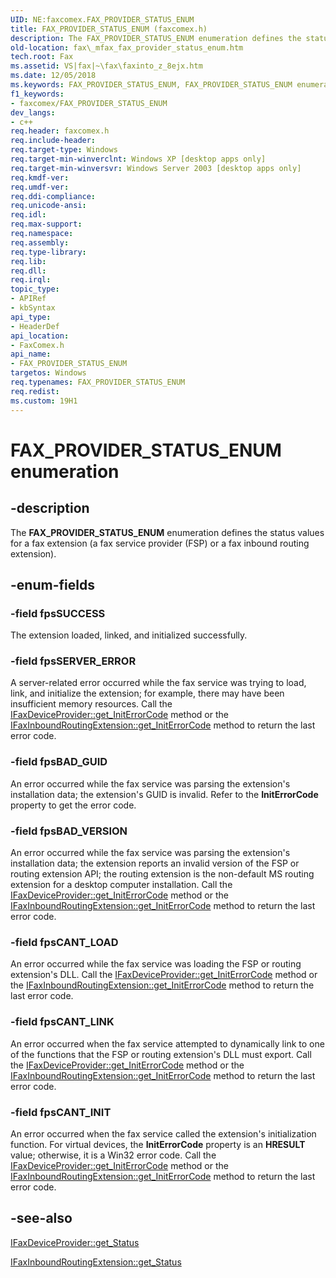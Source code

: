 ```yaml
---
UID: NE:faxcomex.FAX_PROVIDER_STATUS_ENUM
title: FAX_PROVIDER_STATUS_ENUM (faxcomex.h)
description: The FAX_PROVIDER_STATUS_ENUM enumeration defines the status values for a fax extension (a fax service provider (FSP) or a fax inbound routing extension).
old-location: fax\_mfax_fax_provider_status_enum.htm
tech.root: Fax
ms.assetid: VS|fax|~\fax\faxinto_z_8ejx.htm
ms.date: 12/05/2018
ms.keywords: FAX_PROVIDER_STATUS_ENUM, FAX_PROVIDER_STATUS_ENUM enumeration [Fax Service], _mfax_fax_provider_status_enum, fax._mfax_fax_provider_status_enum, faxcomex/FAX_PROVIDER_STATUS_ENUM, faxcomex/fpsBAD_GUID, faxcomex/fpsBAD_VERSION, faxcomex/fpsCANT_INIT, faxcomex/fpsCANT_LINK, faxcomex/fpsCANT_LOAD, faxcomex/fpsSERVER_ERROR, faxcomex/fpsSUCCESS, fpsBAD_GUID, fpsBAD_VERSION, fpsCANT_INIT, fpsCANT_LINK, fpsCANT_LOAD, fpsSERVER_ERROR, fpsSUCCESS
f1_keywords:
- faxcomex/FAX_PROVIDER_STATUS_ENUM
dev_langs:
- c++
req.header: faxcomex.h
req.include-header: 
req.target-type: Windows
req.target-min-winverclnt: Windows XP [desktop apps only]
req.target-min-winversvr: Windows Server 2003 [desktop apps only]
req.kmdf-ver: 
req.umdf-ver: 
req.ddi-compliance: 
req.unicode-ansi: 
req.idl: 
req.max-support: 
req.namespace: 
req.assembly: 
req.type-library: 
req.lib: 
req.dll: 
req.irql: 
topic_type:
- APIRef
- kbSyntax
api_type:
- HeaderDef
api_location:
- FaxComex.h
api_name:
- FAX_PROVIDER_STATUS_ENUM
targetos: Windows
req.typenames: FAX_PROVIDER_STATUS_ENUM
req.redist: 
ms.custom: 19H1
---
```


# FAX_PROVIDER_STATUS_ENUM enumeration


## -description


The <b>FAX_PROVIDER_STATUS_ENUM</b> enumeration defines the status values for a fax extension (a fax service provider (FSP) or a fax inbound routing extension).


## -enum-fields




### -field fpsSUCCESS

The extension loaded, linked, and initialized successfully.


### -field fpsSERVER_ERROR

A server-related error occurred while the fax service was trying to load, link, and initialize the extension; for example, there may have been insufficient memory resources. Call the <a href="https://docs.microsoft.com/previous-versions/windows/desktop/fax/-mfax-faxdeviceprovider-initerrorcode-vb">IFaxDeviceProvider::get_InitErrorCode</a> method or the <a href="https://docs.microsoft.com/previous-versions/windows/desktop/fax/-mfax-faxinboundroutingextension-initerrorcode-vb">IFaxInboundRoutingExtension::get_InitErrorCode</a> method to return the last error code.


### -field fpsBAD_GUID

An error occurred while the fax service was parsing the extension's installation data; the extension's GUID is invalid. Refer to the <b>InitErrorCode</b> property to get the error code. 


### -field fpsBAD_VERSION

An error occurred while the fax service was parsing the extension's installation data; the extension reports an invalid version of the FSP or routing extension API; the routing extension is the non-default MS routing extension for a desktop computer installation. Call the <a href="https://docs.microsoft.com/previous-versions/windows/desktop/fax/-mfax-faxdeviceprovider-initerrorcode-vb">IFaxDeviceProvider::get_InitErrorCode</a> method or the <a href="https://docs.microsoft.com/previous-versions/windows/desktop/fax/-mfax-faxinboundroutingextension-initerrorcode-vb">IFaxInboundRoutingExtension::get_InitErrorCode</a> method to return the last error code.


### -field fpsCANT_LOAD

An error occurred while the fax service was loading the FSP or routing extension's DLL. Call the <a href="https://docs.microsoft.com/previous-versions/windows/desktop/fax/-mfax-faxdeviceprovider-initerrorcode-vb">IFaxDeviceProvider::get_InitErrorCode</a> method or the <a href="https://docs.microsoft.com/previous-versions/windows/desktop/fax/-mfax-faxinboundroutingextension-initerrorcode-vb">IFaxInboundRoutingExtension::get_InitErrorCode</a> method to return the last error code.


### -field fpsCANT_LINK

An error occurred when the fax service attempted to dynamically link to one of the functions that the FSP or routing extension's DLL must export. Call the <a href="https://docs.microsoft.com/previous-versions/windows/desktop/fax/-mfax-faxdeviceprovider-initerrorcode-vb">IFaxDeviceProvider::get_InitErrorCode</a> method or the <a href="https://docs.microsoft.com/previous-versions/windows/desktop/fax/-mfax-faxinboundroutingextension-initerrorcode-vb">IFaxInboundRoutingExtension::get_InitErrorCode</a> method to return the last error code.


### -field fpsCANT_INIT

An error occurred when the fax service called the extension's initialization function. For virtual devices, the <b>InitErrorCode</b> property is an <b>HRESULT</b> value; otherwise, it is a Win32 error code. Call the <a href="https://docs.microsoft.com/previous-versions/windows/desktop/fax/-mfax-faxdeviceprovider-initerrorcode-vb">IFaxDeviceProvider::get_InitErrorCode</a> method or the <a href="https://docs.microsoft.com/previous-versions/windows/desktop/fax/-mfax-faxinboundroutingextension-initerrorcode-vb">IFaxInboundRoutingExtension::get_InitErrorCode</a> method to return the last error code.


## -see-also




<a href="https://docs.microsoft.com/previous-versions/windows/desktop/api/faxcomex/nf-faxcomex-ifaxdeviceprovider-get_status">IFaxDeviceProvider::get_Status</a>



<a href="https://docs.microsoft.com/previous-versions/windows/desktop/fax/-mfax-faxinboundroutingextension-status-vb">IFaxInboundRoutingExtension::get_Status</a>
 

 

